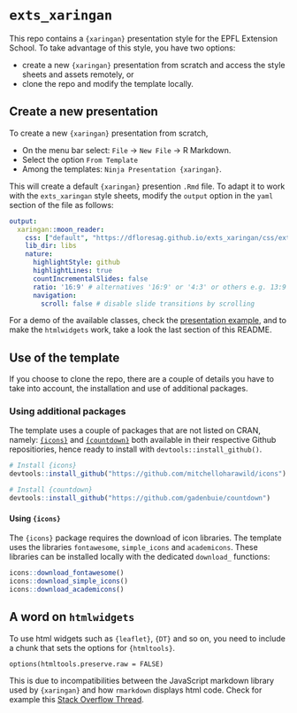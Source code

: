 `exts_xaringan`
================

This repo contains a `{xaringan}` presentation style for the EPFL
Extension School. To take advantage of this style, you have two options:

-   create a new `{xaringan}` presentation from scratch and access the
    style sheets and assets remotely, or
-   clone the repo and modify the template locally.

## Create a new presentation

To create a new `{xaringan}` presentation from scratch,

-   On the menu bar select: `File` -&gt; `New File` -&gt; R Markdown.
-   Select the option `From Template`
-   Among the templates: `Ninja Presentation {xaringan}`.

This will create a default `{xaringan}` presention `.Rmd` file. To adapt
it to work with the `exts_xaringan` style sheets, modify the `output`
option in the `yaml` section of the file as follows:

``` yaml
output:
  xaringan::moon_reader:
    css: ["default", "https://dfloresag.github.io/exts_xaringan/css/exts.css", "https://dfloresag.github.io/exts_xaringan/css/exts-fonts.css"]
    lib_dir: libs
    nature:
      highlightStyle: github
      highlightLines: true
      countIncrementalSlides: false
      ratio: '16:9' # alternatives '16:9' or '4:3' or others e.g. 13:9
      navigation:
        scroll: false # disable slide transitions by scrolling
```

For a demo of the available classes, check the [presentation
example](https://dfloresag.github.io/exts_xaringan/index.html#1), and to
make the `htmlwidgets` work, take a look the last section of this
README.

## Use of the template

If you choose to clone the repo, there are a couple of details you have
to take into account, the installation and use of additional packages.

### Using additional packages

The template uses a couple of packages that are not listed on CRAN,
namely: [`{icons}`](https://github.com/mitchelloharawild/icon) and
[`{countdown}`](https://github.com/gadenbuie/countdown) both available
in their respective Github repositiories, hence ready to install with
`devtools::install_github()`.

``` r
# Install {icons}
devtools::install_github("https://github.com/mitchelloharawild/icons")

# Install {countdown}
devtools::install_github("https://github.com/gadenbuie/countdown")
```

#### Using `{icons}`

The `{icons}` package requires the download of icon libraries. The
template uses the libraries `fontawesome`, `simple_icons` and
`academicons`. These libraries can be installed locally with the
dedicated `download_` functions:

``` r
icons::download_fontawesome()
icons::download_simple_icons()
icons::download_academicons()
```

## A word on `htmlwidgets`

To use html widgets such as `{leaflet}`, `{DT}` and so on, you need to
include a chunk that sets the options for `{htmltools}`.

    options(htmltools.preserve.raw = FALSE)

This is due to incompatibilities between the JavaScript markdown library
used by `{xaringan}` and how `rmarkdown` displays html code. Check for
example this [Stack Overflow
Thread](https://stackoverflow.com/questions/65766516/xaringan-presentation-not-displaying-html-widgets-even-when-knitting-provided-t).

<!-- The [source file](index.Rmd) of the presentation example.  -->
